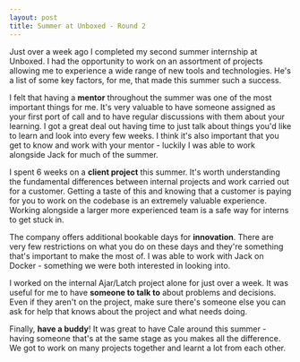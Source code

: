 ```yaml
---
layout: post
title: Summer at Unboxed - Round 2
---
```


Just over a week ago I completed my second summer internship at Unboxed. I had the opportunity to work on an assortment of projects allowing me to experience a wide range of new tools and technologies. He's a list of some key factors, for me, that made this summer such a success.

I felt that having a **mentor** throughout the summer was one of the most important things for me. It's very valuable to have someone assigned as your first port of call and to have regular discussions with them about your learning. I got a great deal out having time to just talk about things you'd like to learn and look into every few weeks. I think it's also important that you get to know and work with your mentor - luckily I was able to work alongside Jack for much of the summer.

I spent 6 weeks on a **client project** this summer. It's worth understanding the fundamental differences between internal projects and work carried out for a customer. Getting a taste of this and knowing that a customer is paying for you to work on the codebase is an extremely valuable experience. Working alongside a larger more experienced team is a safe way for interns to get stuck in.

The company offers additional bookable days for **innovation**. There are very few restrictions on what you do on these days and they're something that's important to make the most of. I was able to work with Jack on Docker - something we were both interested in looking into.

I worked on the internal Ajar/Latch project alone for just over a week. It was useful for me to have **someone to talk to** about problems and decisions. Even if they aren't on the project, make sure there's someone else you can ask for help that knows about the project and what needs doing.

Finally, **have a buddy**! It was great to have Cale around this summer - having someone that's at the same stage as you makes all the difference. We got to work on many projects together and learnt a lot from each other.
